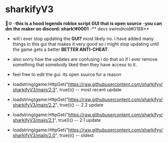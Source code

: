 # sharkifyV3
🦈⚙️
-**this is a hood legends roblox script GUI that is open source**
-**you can dm the maker on discord: shark!#0001**
-** devs swimdroid#0188**


- will i ever stop updating the **GUI?** most likely no. i have added many things in this gui that makes it very good so i might stop updating until the game gets a better **BETTER ANTI-CHEAT**.


- also sorry how the updates are confusing i do that so if i ever remove something that somebody liked then they have access to it.

-  feel free to edit the gui. its open source for a reason 


- loadstring(game:HttpGet("https://raw.githubusercontent.com/sharkifyy/sharkifyV3/main/2.3", true))() -- most recent update

- loadstring(game:HttpGet("https://raw.githubusercontent.com/sharkifyy/sharkifyV3/main/2.2", true))() -- 2.2 update 

- loadstring(game:HttpGet("https://raw.githubusercontent.com/sharkifyy/sharkifyV3/main/2.1", true))() -- 2.1 update

- loadstring(game:HttpGet("https://raw.githubusercontent.com/sharkifyy/sharkifyV3/main/2.0", true))() -- oldest 
